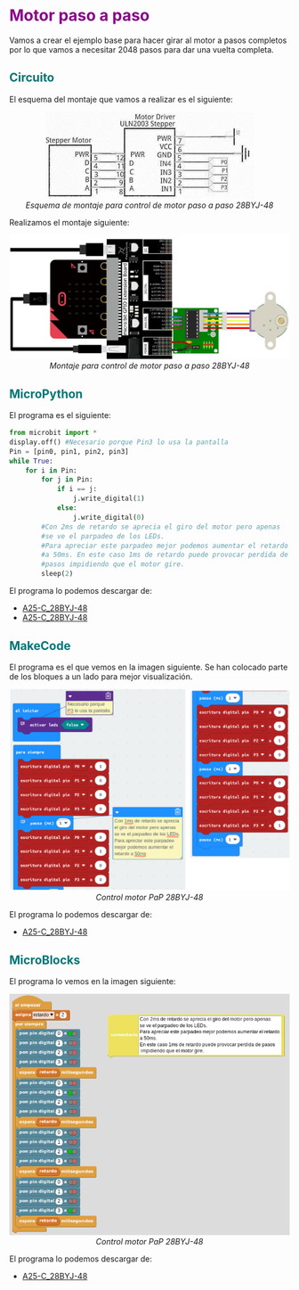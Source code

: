 # <FONT COLOR=#8B008B>Motor paso a paso</font>
Vamos a crear el ejemplo base para hacer girar al motor a pasos completos por lo que vamos a necesitar 2048 pasos para dar una vuelta completa.

## <FONT COLOR=#007575>**Circuito**</font>
El esquema del montaje que vamos a realizar es el siguiente:

<center>

![Esquema de montaje para control de motor paso a paso 28BYJ-48](../img/actividades/A25/A25_esquema.png)  
*Esquema de montaje para control de motor paso a paso 28BYJ-48*

</center>

Realizamos el montaje siguiente:

<center>

![Montaje para control de motor paso a paso 28BYJ-48](../img/actividades/A25/A25_montaje.png)  
*Montaje para control de motor paso a paso 28BYJ-48*

</center>

## <FONT COLOR=#007575>**MicroPython**</font>
El programa es el siguiente:

~~~py
from microbit import *
display.off() #Necesario porque Pin3 lo usa la pantalla
Pin = [pin0, pin1, pin2, pin3]
while True:
    for i in Pin:
        for j in Pin:
            if i == j:
                j.write_digital(1)
            else:
                j.write_digital(0)
        #Con 2ms de retardo se aprecia el giro del motor pero apenas
        #se ve el parpadeo de los LEDs.
        #Para apreciar este parpadeo mejor podemos aumentar el retardo
        #a 50ms. En este caso 1ms de retardo puede provocar perdida de 
        #pasos impidiendo que el motor gire.
        sleep(2)
~~~

El programa lo podemos descargar de:

* [A25-C_28BYJ-48](../programas/upy/A25-C_28BYJ-48.hex)
* [A25-C_28BYJ-48](../programas/upy/A25-C_28BYJ-48-main.py)

## <FONT COLOR=#007575>**MakeCode**</font>
El programa es el que vemos en la imagen siguiente. Se han colocado parte de los bloques a un lado para mejor visualización.

<center>

![Control motor PaP 28BYJ-48](../img/actividades/A25/A25_C_pap.png)  
*Control motor PaP 28BYJ-48*

</center>

El programa lo podemos descargar de:

* [A25-C_28BYJ-48](../programas/makecode/microbit-A25-C_28BYJ-48.hex)

## <FONT COLOR=#007575>**MicroBlocks**</font>
El programa lo vemos en la imagen siguiente:

<center>

![Control motor PaP 28BYJ-48](../img/actividades/A25/A25_C_pap_uB.png)  
*Control motor PaP 28BYJ-48*

</center>

El programa lo podemos descargar de:

* [A25-C_28BYJ-48](../programas/ublocks/A25-C_28BYJ-48.ubp)

<center>
